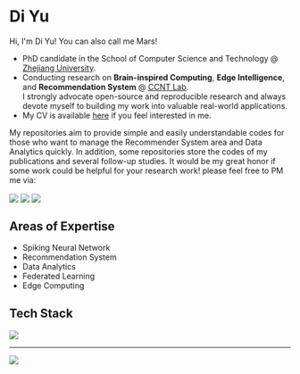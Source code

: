 <!-- ![header](https://capsule-render.vercel.app/api?type=slice&color=gradient&customColorList=27&height=200&section=header&text=WELCOME&fontColor=ffffff&fontSize=70&rotate=13&animation=fadeIn&reversal=false&fontAlign=75&fontAlignY=25&desc=%20This%20is%20AmazingDD's%20Github&desczSize=24&FontSize=50&descAlign=81&descAlignY=43) -->


# Di Yu

Hi, I'm Di Yu! You can also call me Mars!

- PhD candidate in the School of Computer Science and Technology @ [Zhejiang University](https://www.zju.edu.cn/).  
- Conducting research on **Brain-inspired Computing**, **Edge Intelligence**, and **Recommendation System** @ [CCNT Lab]().  
I strongly advocate open-source and reproducible research and always devote myself to building my work into valuable real-world applications.
- My CV is available [here](http://amazingdd.github.io/) if you feel interested in me.

My repositories aim to provide simple and easily understandable codes for those who want to manage the Recommender System area and Data Analytics quickly. 
In addition, some repositories store the codes of my publications and several follow-up studies.
It would be my great honor if some work could be helpful for your research work! please feel free to PM me via:

<a alt='LinkedIn' href='https://www.linkedin.com/in/yudimars/'>
<img align='center' src='https://img.shields.io/badge/LinkedIn-yudimars-blue?style=social&logo=linkedin'></a> 
<a alt='LinkedIn' href='mailto:yudi2023@zju.edu.cn'>
<img align='center' src='https://img.shields.io/badge/Email-yudi2023@zju.edu.cn-orange?style=social&logo=gmail'></a> 
<a alt='WeChat' href='https://github.com/AmazingDD/AmazingDD/blob/main/WechatIMG93.jpeg'><img align='center' src='https://img.shields.io/badge/WeChat-yd1172392977-blue?style=social&logo=wechat'></a>

## Areas of Expertise

- Spiking Neural Network
- Recommendation System
- Data Analytics
- Federated Learning
- Edge Computing

## Tech Stack

<p align="left">
  <a href="https://skillicons.dev">
    <img src="https://skillicons.dev/icons?i=py,pytorch,tensorflow,sklearn,git,github,r,mysql"/>
  </a>
</p>

---

<!--
<p align="center">
  <a href="https://clustrmaps.com/site/1bz9s"  title="Visit tracker">
    <img src="//www.clustrmaps.com/map_v2.png?d=hwaNi7bepoJeL9CYnuB3WjMT-liNG4MvcmwecZk3aNA&cl=ffffff" />
  </a>
</p> -->

<p><a href="https://clustrmaps.com/site/1bz9t"  title="Visit tracker"><img src="//www.clustrmaps.com/map_v2.png?d=6346YBANrsH6PUe3e2kmS4OQ9-0jzrF5q49YNEgigUI&cl=ffffff" /></a></p>

<!--
![Python](https://img.shields.io/badge/python-3670A0?logo=python&logoColor=white) 
![torch](https://img.shields.io/badge/torch-EE4C2C?logo=pytorch&logoColor=white) 
![LaTeX](https://img.shields.io/badge/latex-%23008080.svg?logo=latex&logoColor=white) 	
![R](https://img.shields.io/badge/R-%23E34F26.svg?logo=R&logoColor=white&color=00bfff) 
![Tableau](https://img.shields.io/badge/Tableau-%2311AB00.svg?logo=Tableau&logoColor=white) 
![Mysql](https://img.shields.io/badge/MySQL-%234479A1?logo=mysql&logoColor=white)
![html5](https://img.shields.io/badge/html5-%23E34F26?style=flat&logo=html5&logoColor=white)
![javascriot](https://img.shields.io/badge/javascript-%23F7DF1E?logo=JavaScript&logoColor=white)
![php](https://img.shields.io/badge/php-%23777BB4?logo=php&logoColor=white)
![Tableau](https://img.shields.io/badge/Tableau-%2311AB00.svg?style=for-the-badge&logo=Tableau&logoColor=white)  -->


<!--  <img align='right' width=50% src="https://github-readme-streak-stats.herokuapp.com?user=amazingDD&theme=vue&hide_border=true" /> -->

<!-- ![footer](https://capsule-render.vercel.app/api?type=slice&color=gradient&customColorList=27&height=150&section=footer) -->

